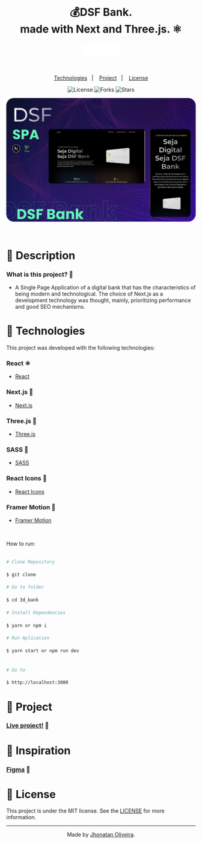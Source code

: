 <div align="center">
  <h1 align="center">💰DSF Bank.<br> made with Next and Three.js. ⚛</h1>
  <img src="../public/logo.svg" alt="logo" style="width: 100px;" />
</div>

&nbsp;

<p align="center">
  <a href="#Technologies">Technologies</a>&nbsp;&nbsp;&nbsp;|&nbsp;&nbsp;&nbsp;
  <a href="#Project">Project</a>&nbsp;&nbsp;&nbsp;|&nbsp;&nbsp;&nbsp;
  <a href="#License">License</a>
</p>

<p align="center">
  <img src="https://img.shields.io/static/v1?label=license&message=MIT&color=04D361&labelColor=281F3D" alt="License" />
  <img
    src="https://img.shields.io/github/repo-size/jhonatan-oliveiradev/3d_bank?label=forks&message=MIT&color=04D361&labelColor=281F3D"
    alt="Forks" />
  <img
    src="https://img.shields.io/github/stars/jhonatan-oliveiradev/3d_bank?label=stars&message=MIT&color=04D361&labelColor=14061f"
    alt="Stars" />
</p>

<p align="center">
  <img style="border-radius: 20px;" src="../public/preview.png" alt="preview">
</p>

<br>

# 📄 Description

### What is this project? 📝

- A Single Page Application of a digital bank that has the characteristics of being modern and technological. The choice
of Next.js as a development technology was thought, mainly, prioritizing performance and good SEO mechanisms.

# 🚀 Technologies

This project was developed with the following technologies:

### React ⚛

- [React](https://reactjs.org/)

### Next.js 📝

- [Next.js](https://nextjs.org/)

### Three.js 📝

- [Three.js](https://threejs.org/)

### SASS 💅

- [SASS](https://sass-lang.com/)

### React Icons 💅

- [React Icons](https://react-icons.github.io/react-icons/)

### Framer Motion 💅

- [Framer Motion](https://www.framer.com/motion/)

<br>

How to run:

```bash

# Clone Repository

$ git clone

# Go to folder

$ cd 3d_bank

# Install Dependencies

$ yarn or npm i

# Run Aplication

$ yarn start or npm run dev


# Go to

$ http://localhost:3000

```

# 🚧 Project

### [Live project!](https://) 🚀

# 🎨 Inspiration

### [Figma](https://www.figma.com/file/VySLph1e33tvD5ex71H28T/DSF-Bank?node-id=0%3A1&t=YtHrjndiTsSa3fNn-1) 🎨

# 📝 License

This project is under the MIT license. See the [LICENSE](./LICENSE.md) for more information.

<hr>

<p align="center">Made by <a href="https://jhonatanoliveira.com/" target="_blank">Jhonatan Oliveira</a>.</p>